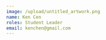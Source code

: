 ```yaml
---
image: /upload/untitled_artwork.png
name: Ken Cen
roles: Student Leader
email: kenchen@gmail.com
---
```

